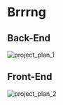 # Brrrng

## Back-End
![project_plan_1](https://user-images.githubusercontent.com/9318975/130405377-820d21c8-1334-4d5f-9ee9-f8f33554f2dc.jpg)

## Front-End
![project_plan_2](https://user-images.githubusercontent.com/9318975/130405675-907d92bb-da6f-42cb-ab59-249273828aba.jpg)
